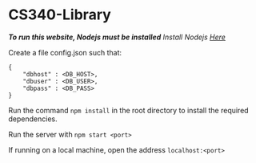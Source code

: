 # CS340-Library

**_To run this website, Nodejs must be installed_**
*Install Nodejs [Here](https://nodejs.org/en/)*

Create a file config.json such that:
```
{
	"dbhost" : <DB_HOST>,
	"dbuser" : <DB_USER>,
	"dbpass" : <DB_PASS>
}
```

Run the command `npm install` in the root directory to install the required dependencies.

Run the server with `npm start <port>` 

If running on a local machine, open the address
`localhost:<port>`
